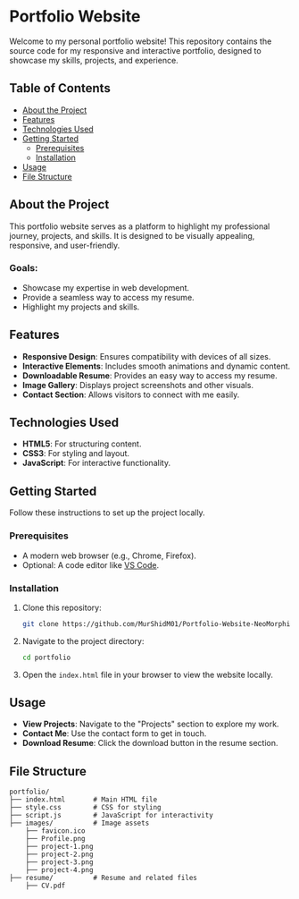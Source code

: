 # Portfolio Website

Welcome to my personal portfolio website! This repository contains the source code for my responsive and interactive portfolio, designed to showcase my skills, projects, and experience.

## Table of Contents

- [About the Project](#about-the-project)
- [Features](#features)
- [Technologies Used](#technologies-used)
- [Getting Started](#getting-started)
  - [Prerequisites](#prerequisites)
  - [Installation](#installation)
- [Usage](#usage)
- [File Structure](#file-structure)

## About the Project

This portfolio website serves as a platform to highlight my professional journey, projects, and skills. It is designed to be visually appealing, responsive, and user-friendly.

### Goals:
- Showcase my expertise in web development.
- Provide a seamless way to access my resume.
- Highlight my projects and skills.

## Features

- **Responsive Design**: Ensures compatibility with devices of all sizes.
- **Interactive Elements**: Includes smooth animations and dynamic content.
- **Downloadable Resume**: Provides an easy way to access my resume.
- **Image Gallery**: Displays project screenshots and other visuals.
- **Contact Section**: Allows visitors to connect with me easily.

## Technologies Used

- **HTML5**: For structuring content.
- **CSS3**: For styling and layout.
- **JavaScript**: For interactive functionality.

## Getting Started

Follow these instructions to set up the project locally.

### Prerequisites

- A modern web browser (e.g., Chrome, Firefox).
- Optional: A code editor like [VS Code](https://code.visualstudio.com/).

### Installation

1. Clone this repository:
   ```bash
   git clone https://github.com/MurShidM01/Portfolio-Website-NeoMorphism.git
   ```
2. Navigate to the project directory:
   ```bash
   cd portfolio
   ```
3. Open the `index.html` file in your browser to view the website locally.

## Usage

- **View Projects**: Navigate to the "Projects" section to explore my work.
- **Contact Me**: Use the contact form to get in touch.
- **Download Resume**: Click the download button in the resume section.

## File Structure

```
portfolio/
├── index.html       # Main HTML file
├── style.css        # CSS for styling
├── script.js        # JavaScript for interactivity
├── images/          # Image assets
    ├── favicon.ico
    ├── Profile.png
    ├── project-1.png
    ├── project-2.png
    ├── project-3.png
    ├── project-4.png
├── resume/          # Resume and related files
    ├── CV.pdf
```
